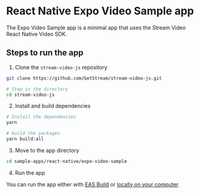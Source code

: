 # React Native Expo Video Sample app

The Expo Video Sample app is a minimal app that uses the Stream Video React Native Video SDK.

## Steps to run the app

1. Clone the `stream-video-js` repository

```bash
git clone https://github.com/GetStream/stream-video-js.git

# Step in the directory
cd stream-video-js
```

2. Install and build dependencies

```bash
# Install the dependencies
yarn

# build the packages
yarn build:all
```

3. Move to the app directory

```bash
cd sample-apps/react-native/expo-video-sample
```

4. Run the app

You can run the app either with [EAS Build](https://docs.expo.dev/build/introduction/) or [locally on your computer](https://docs.expo.dev/guides/local-app-development/).
